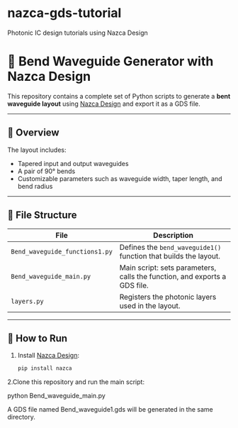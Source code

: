# nazca-gds-tutorial
Photonic IC design tutorials using Nazca Design

# 📐 Bend Waveguide Generator with Nazca Design

This repository contains a complete set of Python scripts to generate a **bent waveguide layout** using [Nazca Design](https://nazca-design.org/) and export it as a GDS file.

---

## 🧠 Overview

The layout includes:
- Tapered input and output waveguides
- A pair of 90° bends
- Customizable parameters such as waveguide width, taper length, and bend radius

---

## 🧩 File Structure

| File | Description |
|------|-------------|
| `Bend_waveguide_functions1.py` | Defines the `bend_waveguide1()` function that builds the layout. |
| `Bend_waveguide_main.py` | Main script: sets parameters, calls the function, and exports a GDS file. |
| `layers.py` | Registers the photonic layers used in the layout. |

---

## 🔧 How to Run

1. Install [Nazca Design](https://nazca-design.org/):
   ```bash
   pip install nazca

2.Clone this repository and run the main script:

python Bend_waveguide_main.py

A GDS file named Bend_waveguide1.gds will be generated in the same directory.
